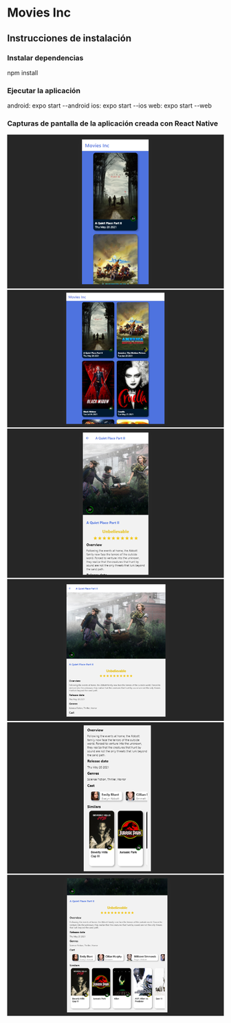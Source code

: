 # Movies Inc

## Instrucciones de instalación

### Instalar dependencias 
npm install 

### Ejecutar la aplicación
android: expo start --android
ios: expo start --ios
web: expo start --web

### Capturas de pantalla de la aplicación creada con React Native

![image](https://github.com/CesarAOrtiz/movies-react-native/blob/main/capturas/Home%20Mobile.png)
![image](https://github.com/CesarAOrtiz/movies-react-native/blob/main/capturas/Home%20Tablet.png)
![image](https://github.com/CesarAOrtiz/movies-react-native/blob/main/capturas/Detalle%20Mobile.png)
![image](https://github.com/CesarAOrtiz/movies-react-native/blob/main/capturas/Detalle%20Tablet.png)
![image](https://github.com/CesarAOrtiz/movies-react-native/blob/main/capturas/Detalle%20Mobile%202.png)
![image](https://github.com/CesarAOrtiz/movies-react-native/blob/main/capturas/Detalle%20Tablet%202.png)
